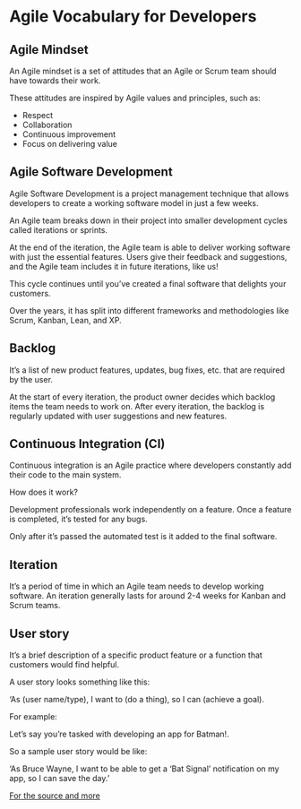 # Agile Vocabulary for Developers

## Agile Mindset

An Agile mindset is a set of attitudes that an Agile or Scrum team should have towards their work.

These attitudes are inspired by Agile values and principles, such as:

- Respect
- Collaboration
- Continuous improvement
- Focus on delivering value

## Agile Software Development

Agile Software Development is a project management technique that allows developers to create a working software model in just a few weeks.

An Agile team breaks down in their project into smaller development cycles called iterations or sprints.

At the end of the iteration, the Agile team is able to deliver working software with just the essential features. Users give their feedback and suggestions, and the Agile team includes it in future iterations, like us!

This cycle continues until you’ve created a final software that delights your customers.

Over the years, it has split into different frameworks and methodologies like Scrum, Kanban, Lean, and XP.

## Backlog

It’s a list of new product features, updates, bug fixes, etc. that are required by the user.

At the start of every iteration, the product owner decides which backlog items the team needs to work on. After every iteration, the backlog is regularly updated with user suggestions and new features.

## Continuous Integration (CI)

Continuous integration is an Agile practice where developers constantly add their code to the main system.

How does it work?

Development professionals work independently on a feature. Once a feature is completed, it’s tested for any bugs.

Only after it’s passed the automated test is it added to the final software.

## Iteration

It’s a period of time in which an Agile team needs to develop working software. An iteration generally lasts for around 2-4 weeks for Kanban and Scrum teams.

## User story

It’s a brief description of a specific product feature or a function that customers would find helpful.

A user story looks something like this:

‘As (user name/type), I want to (do a thing), so I can (achieve a goal).

For example:

Let’s say you’re tasked with developing an app for Batman!.

So a sample user story would be like:

‘As Bruce Wayne, I want to be able to get a ‘Bat Signal’ notification on my app, so I can save the day.’

[For the source and more](https://clickup.com/blog/agile-terms/)
